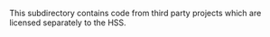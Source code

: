 This subdirectory contains code from third party projects which are licensed separately to the HSS.
